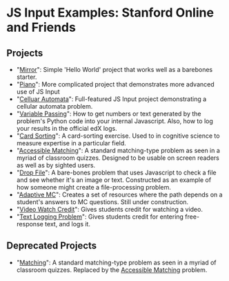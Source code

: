# JS Input Examples: Stanford Online and Friends #

## Projects ##
- "[Mirror](https://github.com/Stanford-Online/js-input-samples/tree/master/mirror)": Simple 'Hello World' project that works well as a barebones starter.
- "[Piano](https://github.com/Stanford-Online/js-input-samples/tree/master/piano)": More complicated project that demonstrates more advanced use of JS Input
- "[Celluar Automata](https://github.com/Stanford-Online/js-input-samples/tree/master/automata)": Full-featured JS Input project demonstrating a cellular automata problem.
- "[Variable Passing](https://github.com/Stanford-Online/js-input-samples/tree/master/variablepassing)": How to get numbers or text generated by the problem's Python code into your internal Javascript. Also, how to log your results in the official edX logs.
- "[Card Sorting](https://github.com/Stanford-Online/js-input-samples/tree/master/cardsorting)": A card-sorting exercise. Used to in cognitive science to measure expertise in a particular field.
- "[Accessible Matching](https://github.com/Stanford-Online/js-input-samples/tree/master/matching_accessible)": A standard matching-type problem as seen in a myriad of classroom quizzes. Designed to be usable on screen readers as well as by sighted users.
- "[Drop File](https://github.com/Stanford-Online/js-input-samples/tree/master/dropfile)": A bare-bones problem that uses Javascript to check a file and see whether it's an image or text. Constructed as an example of how someone might create a file-processing problem.
- "[Adaptive MC](https://github.com/Stanford-Online/js-input-samples/tree/master/adaptive_mc)": Creates a set of resources where the path depends on a student's answers to MC questions. Still under construction.
- "[Video Watch Credit](https://github.com/Stanford-Online/js-input-samples/tree/master/videowatch)": Gives students credit for watching a video.
- "[Text Logging Problem](https://github.com/Stanford-Online/js-input-samples/tree/master/text_logger)": Gives students credit for entering free-response text, and logs it.

## Deprecated Projects ##
- "[Matching](https://github.com/Stanford-Online/js-input-samples/tree/master/deprecated/matching)": A standard matching-type problem as seen in a myriad of classroom quizzes. Replaced by the [Accessible Matching](https://github.com/Stanford-Online/js-input-samples/tree/master/matching_accessible) problem.
